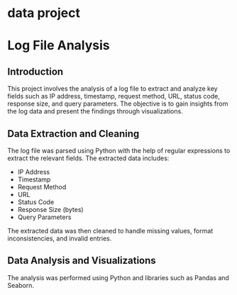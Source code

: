 # data project
# Log File Analysis
## Introduction
This project involves the analysis of a log file to extract and analyze key fields such as IP address, timestamp, request method, URL, status code, response size, and query parameters. The objective is to gain insights from the log data and present the findings through visualizations.

## Data Extraction and Cleaning
The log file was parsed using Python with the help of regular expressions to extract the relevant fields. The extracted data includes:
- IP Address
- Timestamp
- Request Method
- URL
- Status Code
- Response Size (bytes)
- Query Parameters

The extracted data was then cleaned to handle missing values, format inconsistencies, and invalid entries.

## Data Analysis and Visualizations
The analysis was performed using Python and libraries such as Pandas and Seaborn.
